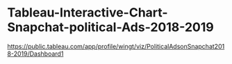 # Tableau-Interactive-Chart-Snapchat-political-Ads-2018-2019
https://public.tableau.com/app/profile/wingt/viz/PoliticalAdsonSnapchat2018-2019/Dashboard1
